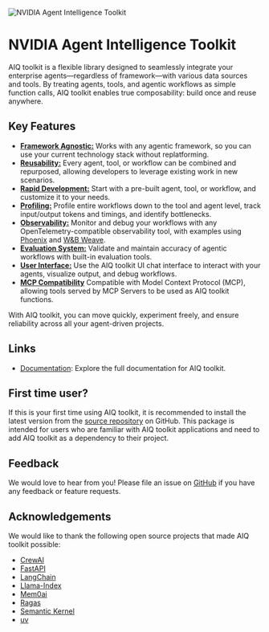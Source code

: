 <!--
SPDX-FileCopyrightText: Copyright (c) 2024-2025, NVIDIA CORPORATION & AFFILIATES. All rights reserved.
SPDX-License-Identifier: Apache-2.0

Licensed under the Apache License, Version 2.0 (the "License");
you may not use this file except in compliance with the License.
You may obtain a copy of the License at

http://www.apache.org/licenses/LICENSE-2.0

Unless required by applicable law or agreed to in writing, software
distributed under the License is distributed on an "AS IS" BASIS,
WITHOUT WARRANTIES OR CONDITIONS OF ANY KIND, either express or implied.
See the License for the specific language governing permissions and
limitations under the License.
-->

![NVIDIA Agent Intelligence Toolkit](https://media.githubusercontent.com/media/NVIDIA/AIQToolkit/refs/heads/main/docs/source/_static/aiqtoolkit_banner.png "AIQ toolkit banner image")

# NVIDIA Agent Intelligence Toolkit

AIQ toolkit is a flexible library designed to seamlessly integrate your enterprise agents—regardless of framework—with various data sources and tools. By treating agents, tools, and agentic workflows as simple function calls, AIQ toolkit enables true composability: build once and reuse anywhere.

## Key Features

- [**Framework Agnostic:**](https://docs.nvidia.com/aiqtoolkit/1.2.0/extend/plugins.html) Works with any agentic framework, so you can use your current technology stack without replatforming.
- [**Reusability:**](https://docs.nvidia.com/aiqtoolkit/1.2.0/extend/sharing-components.html) Every agent, tool, or workflow can be combined and repurposed, allowing developers to leverage existing work in new scenarios.
- [**Rapid Development:**](https://docs.nvidia.com/aiqtoolkit/1.2.0/tutorials/index.html) Start with a pre-built agent, tool, or workflow, and customize it to your needs.
- [**Profiling:**](https://docs.nvidia.com/aiqtoolkit/1.2.0/workflows/profiler.html) Profile entire workflows down to the tool and agent level, track input/output tokens and timings, and identify bottlenecks.
- [**Observability:**](https://docs.nvidia.com/aiqtoolkit/1.2.0/workflows/observe/observe-workflow-with-phoenix.html) Monitor and debug your workflows with any OpenTelemetry-compatible observability tool, with examples using [Phoenix](https://docs.nvidia.com/aiqtoolkit/1.2.0/workflows/observe/observe-workflow-with-phoenix.html) and [W&B Weave](https://docs.nvidia.com/aiqtoolkit/1.2.0/workflows/observe/observe-workflow-with-weave.html).
- [**Evaluation System:**](https://docs.nvidia.com/aiqtoolkit/1.2.0/workflows/evaluate.html) Validate and maintain accuracy of agentic workflows with built-in evaluation tools.
- [**User Interface:**](https://docs.nvidia.com/aiqtoolkit/1.2.0/quick-start/launching-ui.html) Use the AIQ toolkit UI chat interface to interact with your agents, visualize output, and debug workflows.
- [**MCP Compatibility**](https://docs.nvidia.com/aiqtoolkit/1.2.0/workflows/mcp/mcp-client.html) Compatible with Model Context Protocol (MCP), allowing tools served by MCP Servers to be used as AIQ toolkit functions.

With AIQ toolkit, you can move quickly, experiment freely, and ensure reliability across all your agent-driven projects.

## Links
 * [Documentation](https://docs.nvidia.com/aiqtoolkit/1.2.0/index.html): Explore the full documentation for AIQ toolkit.

## First time user?
 If this is your first time using AIQ toolkit, it is recommended to install the latest version from the [source repository](https://github.com/NVIDIA/NeMo-Agent-Toolkit?tab=readme-ov-file#quick-start) on GitHub. This package is intended for users who are familiar with AIQ toolkit applications and need to add AIQ toolkit as a dependency to their project.

## Feedback

We would love to hear from you! Please file an issue on [GitHub](https://github.com/NVIDIA/NeMo-Agent-Toolkit/issues) if you have any feedback or feature requests.

## Acknowledgements

We would like to thank the following open source projects that made AIQ toolkit possible:

- [CrewAI](https://github.com/crewAIInc/crewAI)
- [FastAPI](https://github.com/tiangolo/fastapi)
- [LangChain](https://github.com/langchain-ai/langchain)
- [Llama-Index](https://github.com/run-llama/llama_index)
- [Mem0ai](https://github.com/mem0ai/mem0)
- [Ragas](https://github.com/explodinggradients/ragas)
- [Semantic Kernel](https://github.com/microsoft/semantic-kernel)
- [uv](https://github.com/astral-sh/uv)
